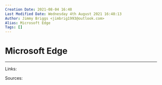 ```yaml
---
Creation Date: 2021-08-04 16:48
Last Modified Date: Wednesday 4th August 2021 16:48:13
Author: Jimmy Briggs <jimbrig1993@outlook.com>
Alias: Microsoft Edge
Tags: []
---
```


# Microsoft Edge

***

Links: 

Sources:

